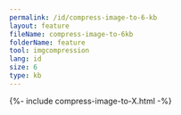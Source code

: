 ```yaml
---
permalink: /id/compress-image-to-6-kb
layout: feature
fileName: compress-image-to-6kb
folderName: feature
tool: imgcompression
lang: id
size: 6
type: kb
---
```


{%- include compress-image-to-X.html -%}
